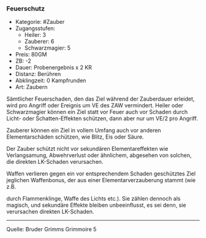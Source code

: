 ### Feuerschutz

- Kategorie: #Zauber
- Zugangsstufen:
  - Heiler: 3
  - Zauberer: 6
  - Schwarzmagier: 5
- Preis: 80GM
- ZB: -2
- Dauer: Probenergebnis x 2 KR
- Distanz: Berühren
- Abklingzeit: 0 Kampfrunden
- Art: Zaubern

Sämtlicher Feuerschaden, den das Ziel während der Zauberdauer erleidet, wird pro Angriff oder Ereignis um VE des ZAW vermindert. Heiler oder Schwarzmagier können ein Ziel statt vor Feuer auch vor Schaden durch Licht- oder Schatten-Effekten schützen, dann aber nur um VE/2 pro Angriff.

Zauberer können ein Ziel in vollem Umfang auch vor anderen Elementarschäden schützen, wie Blitz, Eis oder Säure.

Der Zauber schützt nicht vor sekundären Elementareffekten wie Verlangsamung, Abwehrverlust oder ähnlichem, abgesehen von solchen, die direkten LK-Schaden verursachen.

Waffen verlieren gegen ein vor entsprechendem Schaden geschütztes Ziel jeglichen Waffenbonus, der aus einer Elementarverzauberung stammt (wie z.B.

durch Flammenklinge, Waffe des Lichts etc.). Sie zählen dennoch als magisch, und sekundäre Effekte bleiben unbeeinflusst, es sei denn, sie verursachen direkten LK-Schaden.

---

Quelle: Bruder Grimms Grimmoire 5
